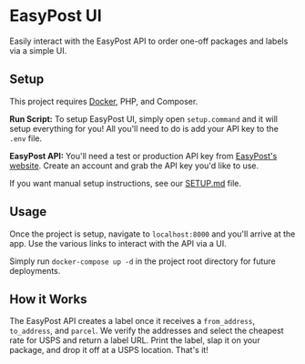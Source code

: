 # EasyPost UI

Easily interact with the EasyPost API to order one-off packages and labels via a simple UI.

## Setup

This project requires [Docker](https://www.docker.com/products/docker-desktop), PHP, and Composer.

**Run Script:** To setup EasyPost UI, simply open `setup.command` and it will setup everything for you! All you'll need to do is add your API key to the `.env` file.

**EasyPost API:** You'll need a test or production API key from [EasyPost's website](https://easypost.com). Create an account and grab the API key you'd like to use.

If you want manual setup instructions, see our [SETUP.md](/SETUP.md) file.

## Usage

Once the project is setup, navigate to `localhost:8000` and you'll arrive at the app. Use the various links to interact with the API via a UI.

Simply run `docker-compose up -d` in the project root directory for future deployments.

## How it Works

The EasyPost API creates a label once it receives a `from_address`, `to_address`, and `parcel`. We verify the addresses and select the cheapest rate for USPS and return a label URL. Print the label, slap it on your package, and drop it off at a USPS location. That's it!